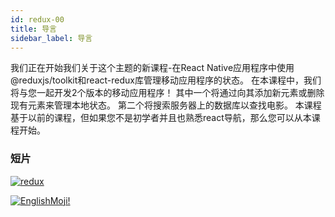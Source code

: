 ```yaml
---
id: redux-00
title: 导言
sidebar_label: 导言
---
```


我们正在开始我们关于这个主题的新课程-在React Native应用程序中使用@reduxjs/toolkit和react-redux库管理移动应用程序的状态。 在本课程中，我们将与您一起开发2个版本的移动应用程序！ 其中一个将通过向其添加新元素或删除现有元素来管理本地状态。 第二个将搜索服务器上的数据库以查找电影。 本课程基于以前的课程，但如果您不是初学者并且也熟悉react导航，那么您可以从本课程开始。

### 短片
[![redux](/img/redux/00.gif)](https://youtu.be/KaKiJrVCUrw)

[![EnglishMoji!](/img/logo/NeuroCoder.png)](https://vk.com/neurocoder)
